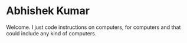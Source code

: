 # Abhishek Kumar

Welcome. I just code instructions on computers, for computers and that could include any kind of computers.



